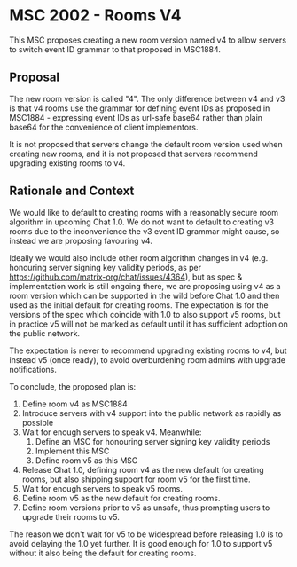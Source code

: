 # MSC 2002 - Rooms V4

This MSC proposes creating a new room version named v4 to allow servers to switch
event ID grammar to that proposed in MSC1884.

## Proposal

The new room version is called "4". The only difference between v4 and v3 is
that v4 rooms use the grammar for defining event IDs as proposed in MSC1884 -
expressing event IDs as url-safe base64 rather than plain base64 for the
convenience of client implementors.

It is not proposed that servers change the default room version used when
creating new rooms, and it is not proposed that servers recommend upgrading
existing rooms to v4.

## Rationale and Context

We would like to default to creating rooms with a reasonably secure room
algorithm in upcoming Chat 1.0.  We do not want to default to creating v3
rooms due to the inconvenience the v3 event ID grammar might cause, so instead
we are proposing favouring v4.

Ideally we would also include other room algorithm changes in v4 (e.g.
honouring server signing key validity periods, as per
https://github.com/matrix-org/chat/issues/4364), but as spec &
implementation work is still ongoing there, we are proposing using v4 as a
room version which can be supported in the wild before Chat 1.0 and then
used as the initial default for creating rooms.  The expectation is for the
versions of the spec which coincide with 1.0 to also support v5 rooms, but in
practice v5 will not be marked as default until it has sufficient adoption on
the public network.

The expectation is never to recommend upgrading existing
rooms to v4, but instead v5 (once ready), to avoid overburdening room admins
with upgrade notifications.

To conclude, the proposed plan is:
 1. Define room v4 as MSC1884
 2. Introduce servers with v4 support into the public network as rapidly as possible
 3. Wait for enough servers to speak v4.  Meanwhile:
    1. Define an MSC for honouring server signing key validity periods
    2. Implement this MSC
    3. Define room v5 as this MSC
 4. Release Chat 1.0, defining room v4 as the new default for creating rooms,
    but also shipping support for room v5 for the first time.
 5. Wait for enough servers to speak v5 rooms.
 6. Define room v5 as the new default for creating rooms.
 7. Define room versions prior to v5 as unsafe, thus prompting users to upgrade their
    rooms to v5.

The reason we don't wait for v5 to be widespread before releasing 1.0 is to avoid
delaying the 1.0 yet further.  It is good enough for 1.0 to support v5 without it
also being the default for creating rooms.
